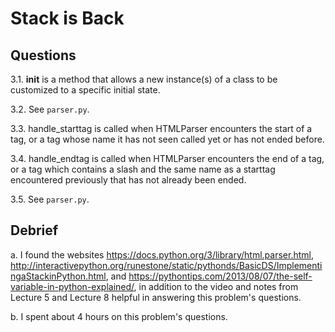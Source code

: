 # Stack is Back

## Questions

3.1. __init__ is a method that allows a new instance(s) of a class to be customized to a specific initial state.

3.2. See `parser.py`.

3.3. handle_starttag is called when HTMLParser encounters the start of a tag, or a tag whose name it has not seen called yet or
has not ended before.

3.4. handle_endtag is called when HTMLParser encounters the end of a tag, or a tag which contains a slash and the same name as a
starttag encountered previously that has not already been ended.

3.5. See `parser.py`.

## Debrief

a. I found the websites https://docs.python.org/3/library/html.parser.html,
http://interactivepython.org/runestone/static/pythonds/BasicDS/ImplementingaStackinPython.html,
and https://pythontips.com/2013/08/07/the-self-variable-in-python-explained/, in addition to the video and notes from Lecture 5 and
Lecture 8 helpful in answering this problem's questions.

b. I spent about 4 hours on this problem's questions.
